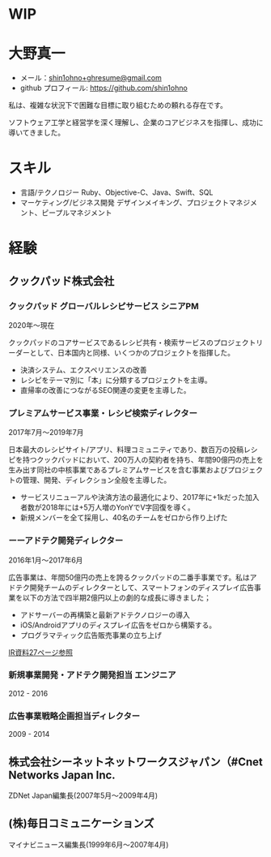 # WIP


# 大野真一

- メール：shin1ohno+ghresume@gmail.com
- github プロフィール: https://github.com/shin1ohno

私は、複雑な状況下で困難な目標に取り組むための頼れる存在です。

ソフトウェア工学と経営学を深く理解し、企業のコアビジネスを指揮し、成功に導いてきました。

# スキル

- 言語/テクノロジー Ruby、Objective-C、Java、Swift、SQL
- マーケティング/ビジネス開発 デザインメイキング、プロジェクトマネジメント、ピープルマネジメント

# 経験

## クックパッド株式会社

### クックパッド グローバルレシピサービス シニアPM

2020年～現在

クックパッドのコアサービスであるレシピ共有・検索サービスのプロジェクトリーダーとして、日本国内と同様、いくつかのプロジェクトを指揮した。

- 決済システム、エクスペリエンスの改善
- レシピをテーマ別に「本」に分類するプロジェクトを主導。
- 直帰率の改善につながるSEO関連の変更を主導した。

### プレミアムサービス事業・レシピ検索ディレクター

2017年7月～2019年7月

日本最大のレシピサイト/アプリ、料理コミュニティであり、数百万の投稿レシピを持つクックパッドにおいて、200万人の契約者を持ち、年間90億円の売上を生み出す同社の中核事業であるプレミアムサービスを含む事業およびプロジェクトの管理、開発、ディレクション全般を主導した。

- サービスリニューアルや決済方法の最適化により、2017年に+1kだった加入者数が2018年には+5万人増のYonYでV字回復を導く。
- 新規メンバーを全て採用し、40名のチームをゼロから作り上げた

### ーーアドテク開発ディレクター

2016年1月～2017年6月

広告事業は、年間50億円の売上を誇るクックパッドの二番手事業です。私はアドテク開発チームのディレクターとして、スマートフォンのディスプレイ広告事業を以下の方法で四半期2億円以上の劇的な成長に導きました；

- アドサーバーの再構築と最新アドテクノロジーの導入
- iOS/Androidアプリのディスプレイ広告をゼロから構築する。
- プログラマティック広告販売事業の立ち上げ

[IR資料27ページ参照](https://pdf.irpocket.com/C2193/Wc5N/Cdi4/Rx1y.pdf)

### 新規事業開発・アドテク開発担当 エンジニア

2012 - 2016

### 広告事業戦略企画担当ディレクター

2009 - 2014

## 株式会社シーネットネットワークスジャパン（#Cnet Networks Japan Inc.

ZDNet Japan編集長(2007年5月～2009年4月)

## (株)毎日コミュニケーションズ

マイナビニュース編集長(1999年6月～2007年4月)
